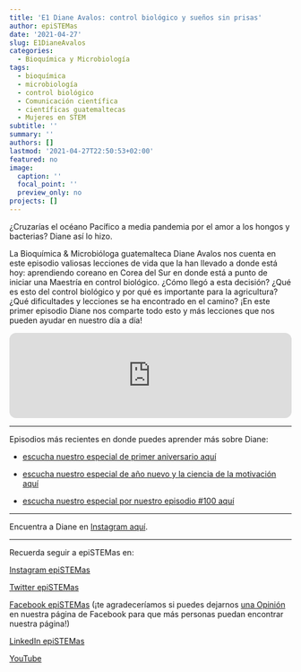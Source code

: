 ```yaml
---
title: 'E1 Diane Avalos: control biológico y sueños sin prisas'
author: epiSTEMas
date: '2021-04-27'
slug: E1DianeAvalos
categories:
  - Bioquímica y Microbiología
tags:
  - bioquímica
  - microbiología
  - control biológico
  - Comunicación científica
  - científicas guatemaltecas
  - Mujeres en STEM
subtitle: ''
summary: ''
authors: []
lastmod: '2021-04-27T22:50:53+02:00'
featured: no
image:
  caption: ''
  focal_point: ''
  preview_only: no
projects: []
---
```



¿Cruzarías el océano Pacífico a media pandemia por el amor a los hongos y bacterias? Diane así lo hizo. 

La Bioquímica & Microbióloga guatemalteca Diane Avalos nos cuenta en este episodio valiosas lecciones de vida que la han llevado a donde está hoy: aprendiendo coreano en Corea del Sur en donde está a punto de iniciar una Maestría en control biológico. ¿Cómo llegó a esta decisión? ¿Qué es esto del control biológico y por qué es importante para la agricultura? ¿Qué dificultades y lecciones se ha encontrado en el camino? ¡En este primer episodio Diane nos comparte todo esto y más lecciones que nos pueden ayudar en nuestro día a día!

<iframe style="border-radius:12px" src="https://open.spotify.com/embed/episode/18uizt7Hj8gaXzrYjpkgaw?utm_source=generator&theme=0" width="100%" height="152" frameBorder="0" allowfullscreen="" allow="autoplay; clipboard-write; encrypted-media; fullscreen; picture-in-picture" loading="lazy"></iframe>

- - - - -

Episodios más recientes en donde puedes aprender más sobre Diane:

- [escucha nuestro especial de primer aniversario aquí](https://www.epistemas.com/post/e53especialdeaniversario1/)

- [escucha nuestro especial de año nuevo y la ciencia de la motivación aquí](https://www.epistemas.com/post/e88cienciadelamotivacionfin2022/)

- [escucha nuestro especial por nuestro episodio #100 aquí](https://www.epistemas.com/post/e100estasimbiosisllamadaepistemas/)

- - - - -

Encuentra a Diane en [Instagram aquí](https://www.instagram.com/dianeavalos/).


- - - - -

Recuerda seguir a epiSTEMas en:

[Instagram epiSTEMas](https://www.instagram.com/epistemas/)  

[Twitter epiSTEMas](https://twitter.com/epiSTEMas_Pod)

[Facebook epiSTEMas](https://www.facebook.com/epiSTEMasPod) (¡te agradeceríamos si puedes dejarnos [una Opinión](https://www.facebook.com/epiSTEMasPod/reviews/) en nuestra página de Facebook para que más personas puedan encontrar nuestra página!)

[LinkedIn epiSTEMas](https://www.linkedin.com/company/epistemas-podcast/)

[YouTube](https://www.youtube.com/@epistemaspodcast)